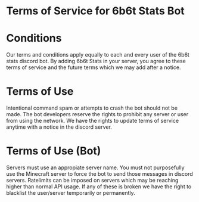# Terms of Service for 6b6t Stats Bot

# Conditions
Our terms and conditions apply equally to each and every user of the 6b6t stats discord bot.
By adding 6b6t Stats in your server, you agree to these terms of service and the future terms which we may add after a notice.

# Terms of Use
Intentional command spam or attempts to crash the bot should not be made.
The bot developers reserve the rights to prohibit any server or user from using the network.
We have the rights to update terms of service anytime with a notice in the discord server.

# Terms of Use (Bot)
Servers must use an appropiate server name.
You must not purposefully use the Minecraft server to force the bot to send those messages in discord servers.
Ratelimits can be imposed on servers which may be reaching higher than normal API usage.
If any of these is broken we have the right to blacklist the user/server temporarily or permanently.
